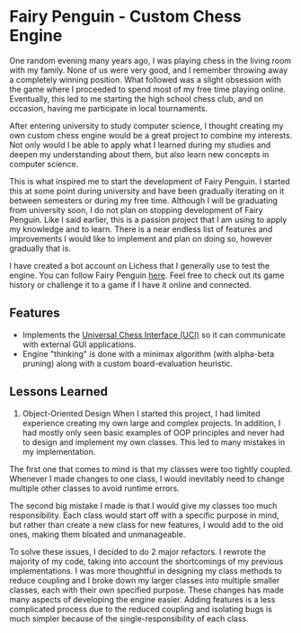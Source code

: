 # Fairy Penguin - Custom Chess Engine
One random evening many years ago, I was playing chess in the living room with my family. None of us were very good, and I remember throwing away a completely winning position. What followed was a slight obsession with the game where I proceeded to spend most of my free time playing online. Eventually, this led to me starting the high school chess club, and on occasion, having me participate in local tournaments.

After entering university to study computer science, I thought creating my own custom chess engine would be a great project to combine my interests. Not only would I be able to apply what I learned during my studies and deepen my understanding about them, but also learn new concepts in computer science.

This is what inspired me to start the development of Fairy Penguin. I started this at some point during university and have been gradually iterating on it between semesters or during my free time. Although I will be graduating from university soon, I do not plan on stopping development of Fairy Penguin. Like I said earlier, this is a passion project that I am using to apply my knowledge and to learn. There is a near endless list of features and improvements I would like to implement and plan on doing so, however gradually that is. 

I have created a bot account on Lichess that I generally use to test the engine. You can follow Fairy Penguin [here](https://lichess.org/@/FairyPenguin). Feel free to check out its game history or challenge it to a game if I have it online and connected.

## Features
- Implements the [Universal Chess Interface (UCI)](https://www.shredderchess.com/chess-features/uci-universal-chess-interface.html) so it can communicate with external GUI applications.
- Engine "thinking" is done with a minimax algorithm (with alpha-beta pruning) along with a custom board-evaluation heuristic.

## Lessons Learned
1. Object-Oriented Design
When I started this project, I had limited experience creating my own large and complex projects. In addition, I had mostly only seen basic examples of OOP principles and never had to design and implement my own classes. This led to many mistakes in my implementation. 

The first one that comes to mind is that my classes were too tightly coupled. Whenever I made changes to one class, I would inevitably need to change multiple other classes to avoid runtime errors. 

The second big mistake I made is that I would give my classes too much responsibility. Each class would start off with a specific purpose in mind, but rather than create a new class for new features, I would add to the old ones, making them bloated and unmanageable. 

To solve these issues, I decided to do 2 major refactors. I rewrote the majority of my code, taking into account the shortcomings of my previous implementations. I was more thoughtful in designing my class methods to reduce coupling and I broke down my larger classes into multiple smaller classes, each with their own specified purpose. These changes has made many aspects of developing the engine easier. Adding features is a less complicated process due to the reduced coupling and isolating bugs is much simpler because of the single-responsibility of each class.
